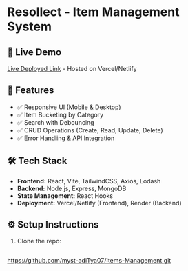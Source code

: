 # Resollect - Item Management System

## 🚀 Live Demo
[Live Deployed Link](#) - Hosted on Vercel/Netlify

## 📌 Features
- ✅ Responsive UI (Mobile & Desktop)
- ✅ Item Bucketing by Category
- ✅ Search with Debouncing
- ✅ CRUD Operations (Create, Read, Update, Delete)
- ✅ Error Handling & API Integration

## 🛠️ Tech Stack
- **Frontend:** React, Vite, TailwindCSS, Axios, Lodash
- **Backend:** Node.js, Express, MongoDB
- **State Management:** React Hooks
- **Deployment:** Vercel/Netlify (Frontend), Render (Backend)

## ⚙️ Setup Instructions
1. Clone the repo:
   ```sh
  https://github.com/myst-adiTya07/Items-Management.git
